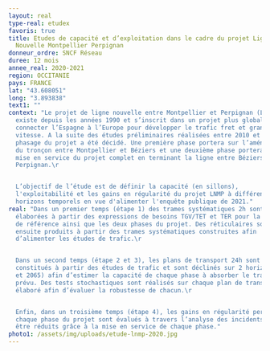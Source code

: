 ```yaml
---
layout: real
type-real: etudex
favoris: true
title: Etudes de capacité et d’exploitation dans le cadre du projet Ligne
  Nouvelle Montpellier Perpignan
donneur_ordre: SNCF Réseau
duree: 12 mois
annee_real: 2020-2021
region: OCCITANIE
pays: FRANCE
lat: "43.608051"
long: "3.893838"
text1: ""
context: "Le projet de ligne nouvelle entre Montpellier et Perpignan (LNMP)
  existe depuis les années 1990 et s’inscrit dans un projet plus global de
  connecter l’Espagne à l’Europe pour développer le trafic fret et grande
  vitesse. A la suite des études préliminaires réalisées entre 2010 et 2015, un
  phasage du projet a été décidé. Une première phase portera sur l’aménagement
  du tronçon entre Montpellier et Béziers et une deuxième phase portera sur la
  mise en service du projet complet en terminant la ligne entre Béziers et
  Perpignan.\r


  L’objectif de l’étude est de définir la capacité (en sillons),
  l'exploitabilité et les gains en régularité du projet LNMP à différents
  horizons temporels en vue d'alimenter l'enquête publique de 2021."
real: "Dans un premier temps (étape 1) des trames systématiques 2h sont
  élaborées à partir des expressions de besoins TGV/TET et TER pour la situation
  de référence ainsi que les deux phases du projet. Des réticulaires sont
  ensuite produits à partir des trames systématiques construites afin
  d’alimenter les études de trafic.\r


  Dans un second temps (étape 2 et 3), les plans de transport 24h sont
  constitués à partir des études de trafic et sont déclinés sur 2 horizons (2045
  et 2065) afin d’estimer la capacité de chaque phase à absorber le trafic
  prévu. Des tests stochastiques sont réalisés sur chaque plan de transport
  élaboré afin d’évaluer la robustesse de chacun.\r


  Enfin, dans un troisième temps (étape 4), les gains en régularité permis par
  chaque phase du projet sont évalués à travers l’analyse des incidents pouvant
  être réduits grâce à la mise en service de chaque phase."
photo1: /assets/img/uploads/etude-lnmp-2020.jpg
---
```

